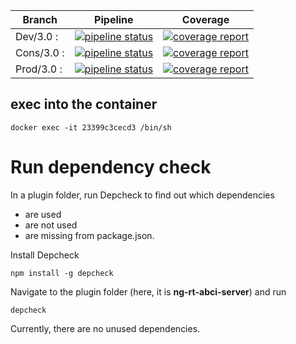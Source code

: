 Branch    | Pipeline | Coverage
----------|----------|----------
Dev/3.0 :    | [![pipeline status](https://gitlab.project.com/plugins/ng-rt-abci-server/badges/dev/3.0/pipeline.svg)](https://gitlab.project.com/plugins/ng-rt-abci-server/commits/dev/3.0) | [![coverage report](https://gitlab.project.com/plugins/ng-rt-abci-server/badges/dev/3.0/coverage.svg)](https://gitlab.project.com/plugins/ng-rt-abci-server/commits/dev/3.0)
Cons/3.0 :    | [![pipeline status](https://gitlab.project.com/plugins/ng-rt-abci-server/badges/cons/3.0/pipeline.svg)](https://gitlab.project.com/plugins/ng-rt-abci-server/commits/cons/3.0) | [![coverage report](https://gitlab.project.com/plugins/ng-rt-abci-server/badges/cons/3.0/coverage.svg)](https://gitlab.project.com/plugins/ng-rt-abci-server/commits/cons/3.0)
Prod/3.0 :    | [![pipeline status](https://gitlab.project.com/plugins/ng-rt-abci-server/badges/prod/3.0/pipeline.svg)](https://gitlab.project.com/plugins/ng-rt-abci-server/commits/prod/3.0) | [![coverage report](https://gitlab.project.com/plugins/ng-rt-abci-server/badges/prod/3.0/coverage.svg)](https://gitlab.project.com/plugins/ng-rt-abci-server/commits/prod/3.0)


## exec into the container

```
docker exec -it 23399c3cecd3 /bin/sh
```

# Run dependency check

In a plugin folder, run Depcheck to find out which dependencies

*  are used
*  are not used
*  are missing from package.json.

Install Depcheck

```
npm install -g depcheck
```

Navigate to the plugin folder (here, it is **ng-rt-abci-server**) and run
```
depcheck
```

Currently, there are no unused dependencies. 